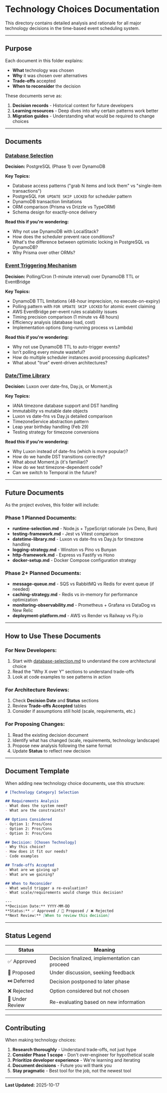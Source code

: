 # Technology Choices Documentation

This directory contains detailed analysis and rationale for all major technology decisions in the time-based event scheduling system.

---

## Purpose

Each document in this folder explains:
- **What** technology was chosen
- **Why** it was chosen over alternatives
- **Trade-offs** accepted
- **When to reconsider** the decision

These documents serve as:
1. **Decision records** - Historical context for future developers
2. **Learning resources** - Deep dives into why certain patterns work better
3. **Migration guides** - Understanding what would be required to change choices

---

## Documents

### [Database Selection](./database-selection.md)
**Decision:** PostgreSQL (Phase 1) over DynamoDB

**Key Topics:**
- Database access patterns ("grab N items and lock them" vs "single-item transactions")
- PostgreSQL `FOR UPDATE SKIP LOCKED` for scheduler pattern
- DynamoDB transaction limitations
- ORM comparison (Prisma vs Drizzle vs TypeORM)
- Schema design for exactly-once delivery

**Read this if you're wondering:**
- Why not use DynamoDB with LocalStack?
- How does the scheduler prevent race conditions?
- What's the difference between optimistic locking in PostgreSQL vs DynamoDB?
- Why Prisma over other ORMs?

### [Event Triggering Mechanism](./event-triggering-mechanism.md)
**Decision:** Polling/Cron (1-minute interval) over DynamoDB TTL or EventBridge

**Key Topics:**
- DynamoDB TTL limitations (48-hour imprecision, no execute-on-expiry)
- Polling pattern with `FOR UPDATE SKIP LOCKED` for atomic event claiming
- AWS EventBridge per-event rules scalability issues
- Timing precision comparison (1 minute vs 48 hours)
- Efficiency analysis (database load, cost)
- Implementation options (long-running process vs Lambda)

**Read this if you're wondering:**
- Why not use DynamoDB TTL to auto-trigger events?
- Isn't polling every minute wasteful?
- How do multiple scheduler instances avoid processing duplicates?
- What about "true" event-driven architectures?

### [Date/Time Library](./datetime-library.md)
**Decision:** Luxon over date-fns, Day.js, or Moment.js

**Key Topics:**
- IANA timezone database support and DST handling
- Immutability vs mutable date objects
- Luxon vs date-fns vs Day.js detailed comparison
- TimezoneService abstraction pattern
- Leap year birthday handling (Feb 29)
- Testing strategy for timezone conversions

**Read this if you're wondering:**
- Why Luxon instead of date-fns (which is more popular)?
- How do we handle DST transitions correctly?
- What about Moment.js (it's familiar)?
- How do we test timezone-dependent code?
- Can we switch to Temporal in the future?

---

## Future Documents

As the project evolves, this folder will include:

### Phase 1 Planned Documents:
- **runtime-selection.md** - Node.js + TypeScript rationale (vs Deno, Bun)
- **testing-framework.md** - Jest vs Vitest comparison
- **datetime-library.md** - Luxon vs date-fns vs Day.js for timezone handling
- **logging-strategy.md** - Winston vs Pino vs Bunyan
- **http-framework.md** - Express vs Fastify vs Hono
- **docker-setup.md** - Docker Compose configuration strategy

### Phase 2+ Planned Documents:
- **message-queue.md** - SQS vs RabbitMQ vs Redis for event queue (if needed)
- **caching-strategy.md** - Redis vs in-memory for performance optimization
- **monitoring-observability.md** - Prometheus + Grafana vs DataDog vs New Relic
- **deployment-platform.md** - AWS vs Render vs Railway vs Fly.io

---

## How to Use These Documents

### For New Developers:
1. Start with [database-selection.md](./database-selection.md) to understand the core architectural choice
2. Read the "Why X over Y" sections to understand trade-offs
3. Look at code examples to see patterns in action

### For Architecture Reviews:
1. Check **Decision Date** and **Status** sections
2. Review **Trade-offs Accepted** tables
3. Consider if assumptions still hold (scale, requirements, etc.)

### For Proposing Changes:
1. Read the existing decision document
2. Identify what has changed (scale, requirements, technology landscape)
3. Propose new analysis following the same format
4. Update **Status** to reflect new decision

---

## Document Template

When adding new technology choice documents, use this structure:

```markdown
# [Technology Category] Selection

## Requirements Analysis
- What does the system need?
- What are the constraints?

## Options Considered
- Option 1: Pros/Cons
- Option 2: Pros/Cons
- Option 3: Pros/Cons

## Decision: [Chosen Technology]
- Why this choice?
- How does it fit our needs?
- Code examples

## Trade-offs Accepted
- What are we giving up?
- What are we gaining?

## When to Reconsider
- What would trigger a re-evaluation?
- What scale/requirements would change this decision?

---
**Decision Date:** YYYY-MM-DD
**Status:** ✅ Approved / 🚧 Proposed / ❌ Rejected
**Next Review:** [When to review this decision]
```

---

## Status Legend

| Status | Meaning |
|--------|---------|
| ✅ Approved | Decision finalized, implementation can proceed |
| 🚧 Proposed | Under discussion, seeking feedback |
| ⏭️ Deferred | Decision postponed to later phase |
| ❌ Rejected | Option considered but not chosen |
| 🔄 Under Review | Re-evaluating based on new information |

---

## Contributing

When making technology choices:

1. **Research thoroughly** - Understand trade-offs, not just hype
2. **Consider Phase 1 scope** - Don't over-engineer for hypothetical scale
3. **Prioritize developer experience** - We're learning and iterating
4. **Document decisions** - Future you will thank you
5. **Stay pragmatic** - Best tool for the job, not the newest tool

---

**Last Updated:** 2025-10-17
